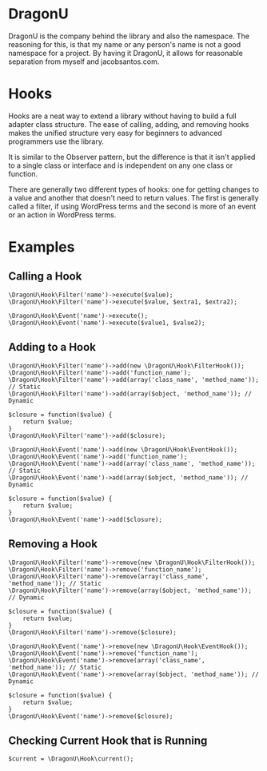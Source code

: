 # DragonU #

DragonU is the company behind the library and also the namespace. The reasoning for this, is that my
name or any person's name is not a good namespace for a project. By having it DragonU, it allows for
reasonable separation from myself and jacobsantos.com.

# Hooks #

Hooks are a neat way to extend a library without having to build a full adapter class structure. The
ease of calling, adding, and removing hooks makes the unified structure very easy for beginners to
advanced programmers use the library.

It is similar to the Observer pattern, but the difference is that it isn't applied to a single class
or interface and is independent on any one class or function.

There are generally two different types of hooks: one for getting changes to a value and another
that doesn't need to return values. The first is generally called a filter, if using WordPress terms
and the second is more of an event or an action in WordPress terms.

# Examples #
	
## Calling a Hook ##
	
	\DragonU\Hook\Filter('name')->execute($value);
	\DragonU\Hook\Filter('name')->execute($value, $extra1, $extra2);
	
	\DragonU\Hook\Event('name')->execute();
	\DragonU\Hook\Event('name')->execute($value1, $value2);

## Adding to a Hook ##

	\DragonU\Hook\Filter('name')->add(new \DragonU\Hook\FilterHook());
	\DragonU\Hook\Filter('name')->add('function_name');
	\DragonU\Hook\Filter('name')->add(array('class_name', 'method_name')); // Static
	\DragonU\Hook\Filter('name')->add(array($object, 'method_name')); // Dynamic

	$closure = function($value) {
		return $value;
	}
	\DragonU\Hook\Filter('name')->add($closure);
	
	\DragonU\Hook\Event('name')->add(new \DragonU\Hook\EventHook());
	\DragonU\Hook\Event('name')->add('function_name');
	\DragonU\Hook\Event('name')->add(array('class_name', 'method_name')); // Static
	\DragonU\Hook\Event('name')->add(array($object, 'method_name')); // Dynamic
	
	$closure = function($value) {
		return $value;
	}
	\DragonU\Hook\Event('name')->add($closure);

## Removing a Hook ##

	\DragonU\Hook\Filter('name')->remove(new \DragonU\Hook\FilterHook());
	\DragonU\Hook\Filter('name')->remove('function_name');
	\DragonU\Hook\Filter('name')->remove(array('class_name', 'method_name')); // Static
	\DragonU\Hook\Filter('name')->remove(array($object, 'method_name')); // Dynamic
	
	$closure = function($value) {
		return $value;
	}
	\DragonU\Hook\Filter('name')->remove($closure);
	
	\DragonU\Hook\Event('name')->remove(new \DragonU\Hook\EventHook());
	\DragonU\Hook\Event('name')->remove('function_name');
	\DragonU\Hook\Event('name')->remove(array('class_name', 'method_name')); // Static
	\DragonU\Hook\Event('name')->remove(array($object, 'method_name')); // Dynamic
	
	$closure = function($value) {
		return $value;
	}
	\DragonU\Hook\Event('name')->remove($closure);

## Checking Current Hook that is Running ##

	$current = \DragonU\Hook\current();